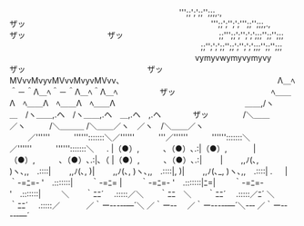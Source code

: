 　　　　　　　　　　　　　　　　　　　　　 ''';;';';;'';;;,.,　　　　　　　　　　　　　　　　　　ザッ 　　　　　　　　　　　　　　　　　　　　　　　''';;';'';';''';;'';;;,.,　　　ザッ 　　　　　　　　　　ザッ　　　　　　　　　　　　;;''';;';'';';';;;'';;'';;; 　　　　　　　　　　　　　　　　　　　　　　　　;;'';';';;'';;';'';';';;;'';;'';;; 　　　　　　　　　　　　　　　　　　　　　　　 vymyvwymyvymyvy　　　　　ザッ 　　　　　　　　　　　　　　　ザッ　　　　　MVvvMvyvMVvvMvyvMVvv、 　　　　　　　　　　　　　　　　　　　Λ＿ﾍ＾－＾Λ＿ﾍ＾－＾Λ＿ﾍ＾Λ＿ﾍ 　　　　　ザッ　　　　　　　　　　　　ﾍ＿＿Λ　ﾍ＿＿Λ　ﾍ＿＿Λ　ﾍ＿＿Λ 　　　　　　　　　　　　　　　　＿＿,/ヽ＿　/ヽ＿＿,.ヘ　/ヽ＿＿,.ヘ　＿,.ヘ　,.ヘ　　　　ザッ 　　　　/＼＿＿／ヽ　　　/＼＿＿＿ /＼＿＿／ヽ　／ヽ　/＼＿＿／ヽ 　　 ／''''''　　　'''''':::::::＼／''''''　　　'''／''''''　　　'''''':::::::＼　　 ／''''''　　　'''''':::::::＼ 　 . |（●）,　　　､（●）､.:|（●）,　　　 |（●）,　　　､（●）､.:|､（ |（●）,　　　､（●）､.:| 　　|　　 ,,ﾉ(､, )ヽ､,,　.::::|　　 ,,ﾉ(､, )|　　 ,,ﾉ(､, )ヽ､,,　.::::|, )|　　 ,,ﾉ(､_, )ヽ､,,　.::::| . 　 |　　 ｀-=ﾆ=- '　.:::::::|　　 ｀-=ﾆ= |　　 ｀-=ﾆ=- '　.:::::::|ﾆ=|　　 ｀-=ﾆ=- '　.:::::::| 　　 ＼　　｀ﾆﾆ´　 .:::::／＼　　｀ﾆﾆ　＼　　｀ﾆﾆ´　 .:::::／ﾆ´ ＼　　｀ﾆﾆ´　 .:::::／ 　　　／｀ー‐--‐‐―´＼ ／｀ー‐- 　／｀ー‐--‐‐―´＼-‐‐ ／｀ー‐--‐‐―´
